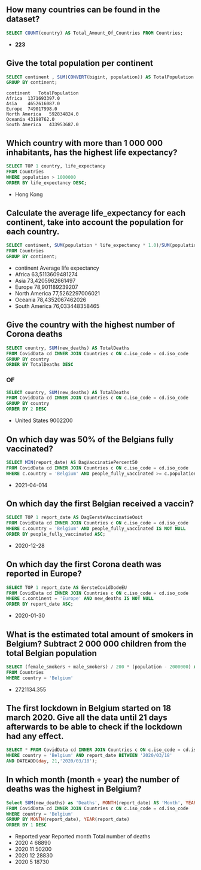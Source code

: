 ## How many countries can be found in the dataset?

```sql
SELECT COUNT(country) AS Total_Amount_Of_Countries FROM Countries;
```

- **223**

## Give the total population per continent

```sql
SELECT continent , SUM(CONVERT(bigint, population)) AS TotalPopulation FROM Countries
GROUP BY continent;
```

```
continent	TotalPopulation
Africa	1371693397.0
Asia	4652616087.0
Europe	749017998.0
North America	592834824.0
Oceania	43198762.0
South America	433953687.0
```

## Which country with more than 1 000 000 inhabitants, has the highest life expectancy?

```sql
SELECT TOP 1 country, life_expectancy
FROM Countries
WHERE population > 1000000
ORDER BY life_expectancy DESC;
```

- Hong Kong

## Calculate the average life_expectancy for each continent, take into account the population for each country.

```sql
SELECT continent, SUM(population * life_expectancy * 1.0)/SUM(population * 1.0) as 'Average_Life_Expectancy'
FROM Countries
GROUP BY continent;
```

- continent Average life expectancy
- Africa 63,5113609481274
- Asia 73,4205962661497
- Europe 78,901189239207
- North America 77,5262297006021
- Oceania 78,4352067462026
- South America 76,033448358465

## Give the country with the highest number of Corona deaths

```sql
SELECT country, SUM(new_deaths) AS TotalDeaths
FROM CovidData cd INNER JOIN Countries c ON c.iso_code = cd.iso_code
GROUP BY country
ORDER BY TotalDeaths DESC
```

### OF

```sql
SELECT country, SUM(new_deaths) AS TotalDeaths
FROM CovidData cd INNER JOIN Countries c ON c.iso_code = cd.iso_code
GROUP BY country
ORDER BY 2 DESC
```

- United States 9002200

## On which day was 50% of the Belgians fully vaccinated?

```sql
SELECT MIN(report_date) AS DagVaccinatiePercent50
FROM CovidData cd INNER JOIN Countries c ON c.iso_code = cd.iso_code
WHERE c.country = 'Belgium' AND people_fully_vaccinated >= c.population / 2;
```

- 2021-04-014

## On which day the first Belgian received a vaccin?

```sql
SELECT TOP 1 report_date AS DagEersteVaccinatieOoit
FROM CovidData cd INNER JOIN Countries c ON c.iso_code = cd.iso_code
WHERE c.country = 'Belgium' AND people_fully_vaccinated IS NOT NULL
ORDER BY people_fully_vaccinated ASC;
```

- 2020-12-28

## On which day the first Corona death was reported in Europe?

```sql
SELECT TOP 1 report_date AS EersteCovidDodeEU
FROM CovidData cd INNER JOIN Countries c ON c.iso_code = cd.iso_code
WHERE c.continent = 'Europe' AND new_deaths IS NOT NULL
ORDER BY report_date ASC;
```

- 2020-01-30

## What is the estimated total amount of smokers in Belgium? Subtract 2 000 000 children from the total Belgian population

```sql
SELECT (female_smokers + male_smokers) / 200 * (population - 2000000) AS TotaleSmokers
FROM Countries
WHERE country = 'Belgium'
```

- 2721134.355

## The first lockdown in Belgium started on 18 march 2020. Give all the data until 21 days afterwards to be able to check if the lockdown had any effect.

```sql
SELECT * FROM CovidData cd INNER JOIN Countries c ON c.iso_code = cd.iso_code
WHERE country = 'Belgium' AND report_date BETWEEN '2020/03/18'
AND DATEADD(day, 21,'2020/03/18');
```

## In which month (month + year) the number of deaths was the highest in Belgium?

```sql
Select SUM(new_deaths) as 'Deaths', MONTH(report_date) AS 'Month', YEAR(report_date) AS 'Year'
FROM CovidData cd INNER JOIN Countries c ON c.iso_code = cd.iso_code
WHERE country = 'Belgium'
GROUP BY MONTH(report_date), YEAR(report_date)
ORDER BY 1 DESC
```

- Reported year Reported month Total number of deaths
- 2020 4 68890
- 2020 11 50200
- 2020 12 28830
- 2020 5 18730
